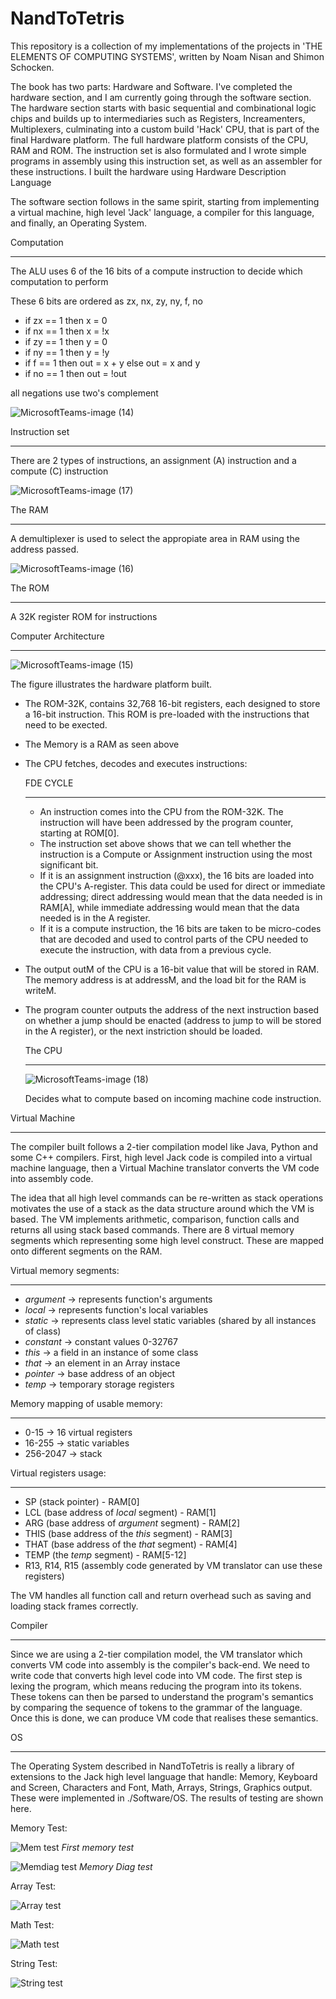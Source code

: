 # NandToTetris
This repository is a collection of my implementations of the projects in 'THE ELEMENTS OF COMPUTING SYSTEMS', written by Noam Nisan and Shimon Schocken.

The book has two parts: Hardware and Software. I've completed the hardware section, and I am currently going through the software section. The hardware section starts with basic sequential and combinational logic chips and builds up to intermediaries such as Registers, Increamenters, Multiplexers, culminating into a custom build 'Hack' CPU, that is part of the final Hardware platform. The full hardware platform consists of the CPU, RAM and ROM. The instruction set is also formulated and I wrote simple programs in assembly using this instruction set, as well as an assembler for these instructions. I built the hardware using Hardware Description Language

The software section follows in the same spirit, starting from implementing a virtual machine, high level 'Jack' language, a compiler for this language, and finally, an Operating System. 

Computation
____________

The ALU uses 6 of the 16 bits of a compute instruction to decide which computation to perform

These 6 bits are ordered as zx, nx, zy, ny, f, no

 - if zx == 1 then x = 0
 - if nx == 1 then x = !x 
 - if zy == 1 then y = 0
 - if ny == 1 then y = !y 
 - if f == 1 then out = x + y else out = x and y
 - if no == 1 then out = !out 
 
 all negations use two's complement
 
 ![MicrosoftTeams-image (14)](https://user-images.githubusercontent.com/56346800/190893370-687b31b6-ffb1-483d-93a8-b5b727d146e9.png)


 Instruction set
 _______________
 
 There are 2 types of instructions, an assignment (A) instruction and a compute (C) instruction
 
![MicrosoftTeams-image (17)](https://user-images.githubusercontent.com/56346800/190893382-82a8971d-4e9e-4731-99ca-e41e6273566e.png)


The RAM
_______

  A demultiplexer is used to select the appropiate area in RAM using the address passed. 
  
  ![MicrosoftTeams-image (16)](https://user-images.githubusercontent.com/56346800/190893396-a23f3b43-bc4a-440e-91c8-529b93867c23.png)
  

The ROM 
_______
  
A 32K register ROM for instructions
  

Computer Architecture
_____________________

![MicrosoftTeams-image (15)](https://user-images.githubusercontent.com/56346800/190893405-23edab62-ef3a-4c64-b66d-da034af34e3e.png)

The figure illustrates the hardware platform built. 
- The ROM-32K, contains 32,768 16-bit registers, each designed to store a 16-bit instruction. This ROM is pre-loaded with the instructions that need to be exected. 
- The Memory is a RAM as seen above
- The CPU fetches, decodes and executes instructions:

  FDE CYCLE
  ________
  * An instruction comes into the CPU from the ROM-32K. The instruction will have been addressed by the program counter, starting at ROM[0]. 
  * The instruction set above shows that we can tell whether the instruction is a Compute or Assignment instruction using the most significant bit.
  * If it is an assignment instruction (@xxx), the 16 bits are loaded into the CPU's A-register. This data could be used for direct or immediate addressing;
      direct addressing would mean that the data needed is in RAM[A], while immediate addressing would mean that the data needed is in the A register. 
  * If it is a compute instruction, the 16 bits are taken to be micro-codes that are decoded and used to control parts of the CPU needed to execute the instruction, with data from a previous cycle.
- The output outM of the CPU is a 16-bit value that will be stored in RAM. The memory address is at addressM, and the load bit for the RAM is writeM. 
- The program counter outputs the address of the next instruction based on whether a jump should be enacted (address to jump to will be stored in the A register), or the next instriction should be loaded. 

  The CPU
  _______
  
  ![MicrosoftTeams-image (18)](https://user-images.githubusercontent.com/56346800/190893391-3cc99016-7ed8-40b9-87c4-9b55dee53667.png)

  Decides what to compute based on incoming machine code instruction.


Virtual Machine
_______________

The compiler built follows a 2-tier compilation model like Java, Python and some C++ compilers. First, high level Jack code is compiled into a virtual machine language, then a Virtual Machine translator converts the VM code into assembly code. 

The idea that all high level commands can be re-written as stack operations motivates the use of a stack as the data structure around which the VM is based. The VM implements arithmetic, comparison, function calls and returns all using stack based commands. There are 8 virtual memory segments which representing some high level construct. These are mapped onto different segments on the RAM.

  Virtual memory segments:
  ________________________
  * *argument* -> represents function's arguments
  * *local* -> represents function's local variables 
  * *static* -> represents class level static variables (shared by all instances of class)
  * *constant* -> constant values 0-32767
  * *this* -> a field in an instance of some class
  * *that* -> an element in an Array instace
  * *pointer* -> base address of an object
  * *temp* -> temporary storage registers

  Memory mapping of usable memory:
  _______________________________
  
  - 0-15 -> 16 virtual registers
  - 16-255 -> static variables
  - 256-2047 -> stack

  Virtual registers usage:
  ________________________
  - SP (stack pointer) - RAM[0]
  - LCL (base address of *local* segment) - RAM[1]
  - ARG (base address of *argument* segment) - RAM[2]
  - THIS (base address of the *this* segment) - RAM[3]
  - THAT (base address of the *that* segment) - RAM[4]
  - TEMP (the *temp* segment) - RAM[5-12]
  - R13, R14, R15 (assembly code generated by VM translator can use these registers)

The VM handles all function call and return overhead such as saving and loading stack frames correctly. 

Compiler
________

Since we are using a 2-tier compilation model, the VM translator which converts VM code into assembly is the compiler's back-end. We need to write code that converts high level code into VM code. The first step is lexing the program, which means reducing the program into its tokens. These tokens can then be parsed to understand the program's semantics by comparing the sequence of tokens to the grammar of the language. Once this is done, we can produce VM code that realises these semantics.

OS
___

The Operating System described in NandToTetris is really a library of extensions to the Jack high level language that handle: Memory, Keyboard and Screen, Characters and Font, Math, Arrays, Strings, Graphics output. These were implemented in ./Software/OS. The results of testing are shown here.

Memory Test:

![Mem test](./images/memtest1.png)
*First memory test*


![Memdiag test](./images/memtest2.png)
*Memory Diag test*

Array Test:

![Array test](./images/arraytest.png)

Math Test:

![Math test](./images/mathtest.png)

String Test:

![String test](./images/stringtest.png)

